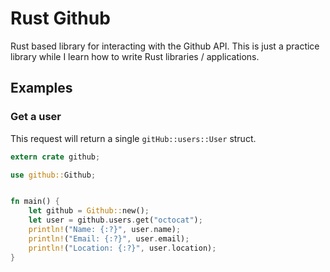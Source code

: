 # Rust Github

Rust based library for interacting with the Github API. This is just a practice library while I learn how to write Rust libraries / applications.

## Examples

### Get a user

This request will return a single `gitHub::users::User` struct.

```rust
extern crate github;

use github::Github;


fn main() {
    let github = Github::new();
    let user = github.users.get("octocat");
    println!("Name: {:?}", user.name);
    println!("Email: {:?}", user.email);
    println!("Location: {:?}", user.location);
}
```
